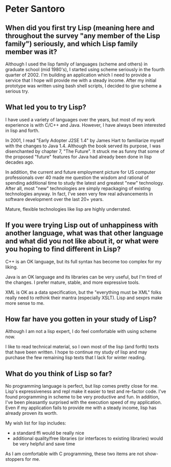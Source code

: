 # Peter Santoro

## When did you first try Lisp (meaning here and throughout the survey "any member of the Lisp family") seriously, and which Lisp family member was it?

Although I used the lisp family of languages (scheme and others) in
graduate school (mid 1980's), I started using scheme seriously in the
fourth quarter of 2002.  I'm building an application which I need to
provide a service that I hope will provide me with a steady income.
After my initial prototype was written using bash shell scripts, I
decided to give scheme a serious try.

## What led you to try Lisp?

I have used a variety of languages over the years, but most of my work
experience is with C/C++ and Java.  However, I have always been
interested in lisp and forth.

In 2001, I read "Early Adopter J2SE 1.4" by James Hart to familiarize
myself with the changes to Java 1.4.  Although the book served its
purpose, I was disenchanted by chapter 7, "The Future".  It struck me
as funny that some of the proposed "future" features for Java had
already been done in lisp decades ago.

In addition, the current and future employment picture for US computer
professionals over 40 made me question the wisdom and rational of
spending additional time to study the latest and greatest "new"
technology.  After all, most "new" technologies are simply repackaging
of existing technologies anyway.  In fact, I've seen very few real
advancements in software development over the last 20+ years.

Mature, flexible technologies like lisp are highly underrated.

## If you were trying Lisp out of unhappiness with another language, what was that other language and what did you not like about it, or what were you hoping to find different in Lisp?

C++ is an OK language, but its full syntax has become too complex for
my liking.

Java is an OK language and its libraries can be very useful, but I'm
tired of the changes.  I prefer mature, stable, and more expressive
tools.

XML is OK as a data specification, but the "everything must be XML"
folks really need to rethink their mantra (especially XSLT).  Lisp and
sexprs make more sense to me.

## How far have you gotten in your study of Lisp?

Although I am not a lisp expert, I do feel comfortable with using
scheme now.

I like to read technical material, so I own most of the lisp (and
forth) texts that have been written.  I hope to continue my study of
lisp and may purchase the few remaining lisp texts that I lack for
winter reading.

## What do you think of Lisp so far?

No programming language is perfect, but lisp comes pretty close for
me.  Lisp's expressiveness and repl make it easier to test and
re-factor code.  I've found programming in scheme to be very
productive and fun.  In addition, I've been pleasantly surprised with
the execution speed of my application.  Even if my application fails
to provide me with a steady income, lisp has already proven its worth.

My wish list for lisp includes:

- a standard ffi would be really nice
- additional quality/free libraries (or interfaces to existing
  libraries) would be very helpful and save time

As I am comfortable with C programming, these two items are not
show-stoppers for me.
